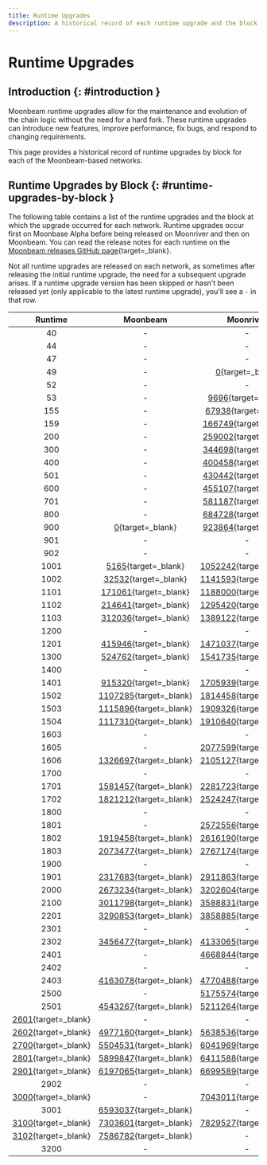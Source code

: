 ```yaml
---
title: Runtime Upgrades
description: A historical record of each runtime upgrade and the block at which the runtime was executed for Moonbeam, Moonriver, and the Moonbase Alpha TestNet.
---
```


# Runtime Upgrades

## Introduction {: #introduction }

Moonbeam runtime upgrades allow for the maintenance and evolution of the chain logic without the need for a hard fork. These runtime upgrades can introduce new features, improve performance, fix bugs, and respond to changing requirements.

This page provides a historical record of runtime upgrades by block for each of the Moonbeam-based networks.

## Runtime Upgrades by Block {: #runtime-upgrades-by-block }

The following table contains a list of the runtime upgrades and the block at which the upgrade occurred for each network. Runtime upgrades occur first on Moonbase Alpha before being released on Moonriver and then on Moonbeam. You can read the release notes for each runtime on the [Moonbeam releases GitHub page](https://github.com/moonbeam-foundation/moonbeam/releases){target=\_blank}.

Not all runtime upgrades are released on each network, as sometimes after releasing the initial runtime upgrade, the need for a subsequent upgrade arises. If a runtime upgrade version has been skipped or hasn't been released yet (only applicable to the latest runtime upgrade), you'll see a `-` in that row.

|                                         Runtime                                          |                               Moonbeam                               |                               Moonriver                               |                            Moonbase Alpha                            |
|:----------------------------------------------------------------------------------------:|:--------------------------------------------------------------------:|:---------------------------------------------------------------------:|:--------------------------------------------------------------------:|
|                                            40                                            |                                  -                                   |                                   -                                   |       [0](https://moonbase.subscan.io/block/0){target=\_blank}       |
|                                            44                                            |                                  -                                   |                                   -                                   |  [142863](https://moonbase.subscan.io/block/142863){target=\_blank}  |
|                                            47                                            |                                  -                                   |                                   -                                   |  [209144](https://moonbase.subscan.io/block/209144){target=\_blank}  |
|                                            49                                            |                                  -                                   |       [0](https://moonriver.subscan.io/block/0){target=\_blank}       |                                  -                                   |
|                                            52                                            |                                  -                                   |                                   -                                   |  [238827](https://moonbase.subscan.io/block/238827){target=\_blank}  |
|                                            53                                            |                                  -                                   |    [9696](https://moonriver.subscan.io/block/9696){target=\_blank}    |                                  -                                   |
|                                           155                                            |                                  -                                   |   [67938](https://moonriver.subscan.io/block/67938){target=\_blank}   |  [278703](https://moonbase.subscan.io/block/278703){target=\_blank}  |
|                                           159                                            |                                  -                                   |  [166749](https://moonriver.subscan.io/block/166749){target=\_blank}  |  [383465](https://moonbase.subscan.io/block/383465){target=\_blank}  |
|                                           200                                            |                                  -                                   |  [259002](https://moonriver.subscan.io/block/259002){target=\_blank}  |  [457614](https://moonbase.subscan.io/block/457614){target=\_blank}  |
|                                           300                                            |                                  -                                   |  [344698](https://moonriver.subscan.io/block/344698){target=\_blank}  |  [485543](https://moonbase.subscan.io/block/485543){target=\_blank}  |
|                                           400                                            |                                  -                                   |  [400458](https://moonriver.subscan.io/block/400458){target=\_blank}  |  [610935](https://moonbase.subscan.io/block/610935){target=\_blank}  |
|                                           501                                            |                                  -                                   |  [430442](https://moonriver.subscan.io/block/430442){target=\_blank}  |  [653692](https://moonbase.subscan.io/block/653692){target=\_blank}  |
|                                           600                                            |                                  -                                   |  [455107](https://moonriver.subscan.io/block/455107){target=\_blank}  |  [675176](https://moonbase.subscan.io/block/675176){target=\_blank}  |
|                                           701                                            |                                  -                                   |  [581187](https://moonriver.subscan.io/block/581187){target=\_blank}  |  [797200](https://moonbase.subscan.io/block/797200){target=\_blank}  |
|                                           800                                            |                                  -                                   |  [684728](https://moonriver.subscan.io/block/684728){target=\_blank}  |  [915684](https://moonbase.subscan.io/block/915684){target=\_blank}  |
|                                           900                                            |       [0](https://moonbeam.subscan.io/block/0){target=\_blank}       |  [923864](https://moonriver.subscan.io/block/923864){target=\_blank}  | [1075626](https://moonbase.subscan.io/block/1075626){target=\_blank} |
|                                           901                                            |                                  -                                   |                                   -                                   | [1130271](https://moonbase.subscan.io/block/1130271){target=\_blank} |
|                                           902                                            |                                  -                                   |                                   -                                   | [1175311](https://moonbase.subscan.io/block/1175311){target=\_blank} |
|                                           1001                                           |    [5165](https://moonbeam.subscan.io/block/5165){target=\_blank}    | [1052242](https://moonriver.subscan.io/block/1052242){target=\_blank} | [1285916](https://moonbase.subscan.io/block/1285916){target=\_blank} |
|                                           1002                                           |   [32532](https://moonbeam.subscan.io/block/32532){target=\_blank}   | [1141593](https://moonriver.subscan.io/block/1141593){target=\_blank} | [1396972](https://moonbase.subscan.io/block/1396972){target=\_blank} |
|                                           1101                                           |  [171061](https://moonbeam.subscan.io/block/171061){target=\_blank}  | [1188000](https://moonriver.subscan.io/block/1188000){target=\_blank} | [1426319](https://moonbase.subscan.io/block/1426319){target=\_blank} |
|                                           1102                                           |  [214641](https://moonbeam.subscan.io/block/214641){target=\_blank}  | [1295420](https://moonriver.subscan.io/block/1295420){target=\_blank} | [1517440](https://moonbase.subscan.io/block/1517440){target=\_blank} |
|                                           1103                                           |  [312036](https://moonbeam.subscan.io/block/312036){target=\_blank}  | [1389122](https://moonriver.subscan.io/block/1389122){target=\_blank} | [1591913](https://moonbase.subscan.io/block/1591913){target=\_blank} |
|                                           1200                                           |                                  -                                   |                                   -                                   | [1648994](https://moonbase.subscan.io/block/1648994){target=\_blank} |
|                                           1201                                           |  [415946](https://moonbeam.subscan.io/block/415946){target=\_blank}  | [1471037](https://moonriver.subscan.io/block/1471037){target=\_blank} | [1679619](https://moonbase.subscan.io/block/1679619){target=\_blank} |
|                                           1300                                           |  [524762](https://moonbeam.subscan.io/block/524762){target=\_blank}  | [1541735](https://moonriver.subscan.io/block/1541735){target=\_blank} | [1761128](https://moonbase.subscan.io/block/1761128){target=\_blank} |
|                                           1400                                           |                                  -                                   |                                   -                                   | [1962557](https://moonbase.subscan.io/block/1962557){target=\_blank} |
|                                           1401                                           |  [915320](https://moonbeam.subscan.io/block/915320){target=\_blank}  | [1705939](https://moonriver.subscan.io/block/1705939){target=\_blank} | [1967358](https://moonbase.subscan.io/block/1967358){target=\_blank} |
|                                           1502                                           | [1107285](https://moonbeam.subscan.io/block/1107285){target=\_blank} | [1814458](https://moonriver.subscan.io/block/1814458){target=\_blank} | [2112058](https://moonbase.subscan.io/block/2112058){target=\_blank} |
|                                           1503                                           | [1115896](https://moonbeam.subscan.io/block/1115896){target=\_blank} | [1909326](https://moonriver.subscan.io/block/1909326){target=\_blank} | [2220736](https://moonbase.subscan.io/block/2220736){target=\_blank} |
|                                           1504                                           | [1117310](https://moonbeam.subscan.io/block/1117310){target=\_blank} | [1910640](https://moonriver.subscan.io/block/1910640){target=\_blank} | [2221773](https://moonbase.subscan.io/block/2221773){target=\_blank} |
|                                           1603                                           |                                  -                                   |                                   -                                   | [2285347](https://moonbase.subscan.io/block/2285347){target=\_blank} |
|                                           1605                                           |                                  -                                   | [2077599](https://moonriver.subscan.io/block/2077599){target=\_blank} | [2318567](https://moonbase.subscan.io/block/2318567){target=\_blank} |
|                                           1606                                           | [1326697](https://moonbeam.subscan.io/block/1326697){target=\_blank} | [2105127](https://moonriver.subscan.io/block/2105127){target=\_blank} | [2379759](https://moonbase.subscan.io/block/2379759){target=\_blank} |
|                                           1700                                           |                                  -                                   |                                   -                                   | [2529736](https://moonbase.subscan.io/block/2529736){target=\_blank} |
|                                           1701                                           | [1581457](https://moonbeam.subscan.io/block/1581457){target=\_blank} | [2281723](https://moonriver.subscan.io/block/2281723){target=\_blank} | [2534200](https://moonbase.subscan.io/block/2534200){target=\_blank} |
|                                           1702                                           | [1821212](https://moonbeam.subscan.io/block/1821212){target=\_blank} | [2524247](https://moonriver.subscan.io/block/2524247){target=\_blank} |                                  -                                   |
|                                           1800                                           |                                  -                                   |                                   -                                   | [2748786](https://moonbase.subscan.io/block/2748786){target=\_blank} |
|                                           1801                                           |                                  -                                   | [2572556](https://moonriver.subscan.io/block/2572556){target=\_blank} | [2830542](https://moonbase.subscan.io/block/2830542){target=\_blank} |
|                                           1802                                           | [1919458](https://moonbeam.subscan.io/block/1919458){target=\_blank} | [2616190](https://moonriver.subscan.io/block/2616190){target=\_blank} | [2879403](https://moonbase.subscan.io/block/2879403){target=\_blank} |
|                                           1803                                           | [2073477](https://moonbeam.subscan.io/block/2073477){target=\_blank} | [2767174](https://moonriver.subscan.io/block/2767174){target=\_blank} | [3004714](https://moonbase.subscan.io/block/3004714){target=\_blank} |
|                                           1900                                           |                                  -                                   |                                   -                                   | [3069635](https://moonbase.subscan.io/block/3069635){target=\_blank} |
|                                           1901                                           | [2317683](https://moonbeam.subscan.io/block/2317683){target=\_blank} | [2911863](https://moonriver.subscan.io/block/2911863){target=\_blank} | [3073562](https://moonbase.subscan.io/block/3073562){target=\_blank} |
|                                           2000                                           | [2673234](https://moonbeam.subscan.io/block/2673234){target=\_blank} | [3202604](https://moonriver.subscan.io/block/3202604){target=\_blank} | [3310369](https://moonbase.subscan.io/block/3310369){target=\_blank} |
|                                           2100                                           | [3011798](https://moonbeam.subscan.io/block/3011798){target=\_blank} | [3588831](https://moonriver.subscan.io/block/3588831){target=\_blank} | [3609708](https://moonbase.subscan.io/block/3609708){target=\_blank} |
|                                           2201                                           | [3290853](https://moonbeam.subscan.io/block/3290853){target=\_blank} | [3858885](https://moonriver.subscan.io/block/3858885){target=\_blank} | [3842850](https://moonbase.subscan.io/block/3842850){target=\_blank} |
|                                           2301                                           |                                  -                                   |                                   -                                   | [4172407](https://moonbase.subscan.io/block/4172407){target=\_blank} |
|                                           2302                                           | [3456477](https://moonbeam.subscan.io/block/3456477){target=\_blank} | [4133065](https://moonriver.subscan.io/block/4133065){target=\_blank} | [4193323](https://moonbase.subscan.io/block/4193323){target=\_blank} |
|                                           2401                                           |                                  -                                   | [4668844](https://moonriver.subscan.io/block/4668844){target=\_blank} | [4591616](https://moonbase.subscan.io/block/4591616){target=\_blank} |
|                                           2402                                           |                                  -                                   |                                   -                                   | [4772817](https://moonbase.subscan.io/block/4772817){target=\_blank} |
|                                           2403                                           | [4163078](https://moonbeam.subscan.io/block/4163078){target=\_blank} | [4770488](https://moonriver.subscan.io/block/4770488){target=\_blank} | [4804425](https://moonbase.subscan.io/block/4804425){target=\_blank} |
|                                           2500                                           |                                  -                                   | [5175574](https://moonriver.subscan.io/block/5175574){target=\_blank} | [5053547](https://moonbase.subscan.io/block/5053547){target=\_blank} |
|                                           2501                                           | [4543267](https://moonbeam.subscan.io/block/4543267){target=\_blank} | [5211264](https://moonriver.subscan.io/block/5211264){target=\_blank} | [5194594](https://moonbase.subscan.io/block/5194594){target=\_blank} |
| [2601](https://forum.moonbeam.network/t/runtime-rt2600-schedule/1372/5){target=\_blank}  |                                  -                                   |                                   -                                   | [5474345](https://moonbase.subscan.io/block/5474345){target=\_blank} |
| [2602](https://forum.moonbeam.network/t/runtime-rt2600-schedule/1372/13){target=\_blank} | [4977160](https://moonbeam.subscan.io/block/4977160){target=\_blank} | [5638536](https://moonriver.subscan.io/block/5638536){target=\_blank} | [5576588](https://moonbase.subscan.io/block/5576588){target=\_blank} |
| [2700](https://forum.moonbeam.network/t/runtime-rt2700-schedule/1441/3){target=\_blank}  | [5504531](https://moonbeam.subscan.io/block/5504531){target=\_blank} | [6041969](https://moonriver.subscan.io/block/6041969){target=\_blank} | [5860584](https://moonbase.subscan.io/block/5860584){target=\_blank} |
| [2801](https://forum.moonbeam.network/t/runtime-rt2801-schedule/1616/4){target=\_blank}  | [5899847](https://moonbeam.subscan.io/block/5899847){target=\_blank} | [6411588](https://moonriver.subscan.io/block/6411588){target=\_blank} | [6209638](https://moonbase.subscan.io/block/6209638){target=\_blank} |
| [2901](https://forum.moonbeam.network/t/runtime-rt2901-schedule/1695/3){target=\_blank}  | [6197065](https://moonbeam.subscan.io/block/6197065){target=\_blank} | [6699589](https://moonriver.subscan.io/block/6699589){target=\_blank} | [6710531](https://moonbase.subscan.io/block/6710531){target=\_blank} |
|                                           2902                                           |                                  -                                   |                                   -                                   | [6732678](https://moonbase.subscan.io/block/6732678){target=\_blank} |
| [3000](https://forum.moonbeam.network/t/runtime-rt3000-schedule/1752/2){target=\_blank}  |                                  -                                   | [7043011](https://moonriver.subscan.io/block/7043011){target=\_blank} | [7299818](https://moonbase.subscan.io/block/7299818){target=\_blank} |
|                                           3001                                           | [6593037](https://moonbeam.subscan.io/block/6593037){target=\_blank} |                                   -                                   |                                  -                                   |
|  [3100](https://forum.moonbeam.network/t/runtime-rt3100-schedule/1801){target=\_blank}   | [7303601](https://moonbeam.subscan.io/block/7303601){target=\_blank} | [7829527](https://moonriver.subscan.io/block/7829527){target=\_blank} | [8034666](https://moonbase.subscan.io/block/8034666){target=\_blank} |
| [3102](https://forum.moonbeam.network/t/runtime-rt3100-schedule/1801/10){target=\_blank} | [7586782](https://moonbeam.subscan.io/block/7586782){target=\_blank} |                                   -                                   |                                  -                                   |
|                                           3200                                           |                                  -                                   |                                   -                                   | [8722328](https://moonbase.subscan.io/block/8722328){target=\_blank} |
